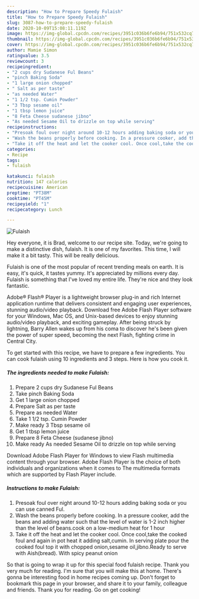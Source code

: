 ```yaml
---
description: "How to Prepare Speedy Fulaish"
title: "How to Prepare Speedy Fulaish"
slug: 3087-how-to-prepare-speedy-fulaish
date: 2020-10-09T15:08:11.119Z
image: https://img-global.cpcdn.com/recipes/3951c036b6fe6b94/751x532cq70/fulaish-recipe-main-photo.jpg
thumbnail: https://img-global.cpcdn.com/recipes/3951c036b6fe6b94/751x532cq70/fulaish-recipe-main-photo.jpg
cover: https://img-global.cpcdn.com/recipes/3951c036b6fe6b94/751x532cq70/fulaish-recipe-main-photo.jpg
author: Mamie Simon
ratingvalue: 3.5
reviewcount: 3
recipeingredient:
- "2 cups dry Sudanese Ful Beans"
- "pinch Baking Soda"
- "1 large onion chopped"
- " Salt as per taste"
- "as needed Water"
- "1 1/2 tsp. Cumin Powder"
- "3 Tbsp sesame oil"
- "1 tbsp lemon juice"
- "8 Feta Cheese sudanese jibno"
- "As needed Sesame Oil to drizzle on top while serving"
recipeinstructions:
- "Presoak foul over night around 10-12 hours adding baking soda or you can use canned Ful."
- "Wash the beans properly before cooking. In a pressure cooker, add the beans and adding water such that the level of water is 1-2 inch higher than the level of beans.cook on a low-medium heat for 1 hour"
- "Take it off the heat and let the cooker cool. Once cool,take the cooked foul and again in pot heat it adding salt,cumin. In serving plate pour the cooked foul top it with chopped onion,sesame oil,jibno.Ready to serve with Aish(bread). With spicy peanut onion"
categories:
- Recipe
tags:
- fulaish

katakunci: fulaish 
nutrition: 147 calories
recipecuisine: American
preptime: "PT38M"
cooktime: "PT45M"
recipeyield: "1"
recipecategory: Lunch

---
```



![Fulaish](https://img-global.cpcdn.com/recipes/3951c036b6fe6b94/751x532cq70/fulaish-recipe-main-photo.jpg)

Hey everyone, it is Brad, welcome to our recipe site. Today, we're going to make a distinctive dish, fulaish. It is one of my favorites. This time, I will make it a bit tasty. This will be really delicious.

Fulaish is one of the most popular of recent trending meals on earth. It is easy, it's quick, it tastes yummy. It's appreciated by millions every day. Fulaish is something that I've loved my entire life. They're nice and they look fantastic.

Adobe® Flash® Player is a lightweight browser plug-in and rich Internet application runtime that delivers consistent and engaging user experiences, stunning audio/video playback. Download free Adobe Flash Player software for your Windows, Mac OS, and Unix-based devices to enjoy stunning audio/video playback, and exciting gameplay. After being struck by lightning, Barry Allen wakes up from his coma to discover he&#39;s been given the power of super speed, becoming the next Flash, fighting crime in Central City.


To get started with this recipe, we have to prepare a few ingredients. You can cook fulaish using 10 ingredients and 3 steps. Here is how you cook it.

<!--inarticleads1-->

##### The ingredients needed to make Fulaish:

1. Prepare 2 cups dry Sudanese Ful Beans
1. Take pinch Baking Soda
1. Get 1 large onion chopped
1. Prepare  Salt as per taste
1. Prepare as needed Water
1. Take 1 1/2 tsp. Cumin Powder
1. Make ready 3 Tbsp sesame oil
1. Get 1 tbsp lemon juice
1. Prepare 8 Feta Cheese (sudanese jibno)
1. Make ready As needed Sesame Oil to drizzle on top while serving


Download Adobe Flash Player for Windows to view Flash multimedia content through your browser. Adobe Flash Player is the choice of both individuals and organizations when it comes to The multimedia formats which are supported by Flash Player include. 

<!--inarticleads2-->

##### Instructions to make Fulaish:

1. Presoak foul over night around 10-12 hours adding baking soda or you can use canned Ful.
1. Wash the beans properly before cooking. In a pressure cooker, add the beans and adding water such that the level of water is 1-2 inch higher than the level of beans.cook on a low-medium heat for 1 hour
1. Take it off the heat and let the cooker cool. Once cool,take the cooked foul and again in pot heat it adding salt,cumin. In serving plate pour the cooked foul top it with chopped onion,sesame oil,jibno.Ready to serve with Aish(bread). With spicy peanut onion




So that is going to wrap it up for this special food fulaish recipe. Thank you very much for reading. I'm sure that you will make this at home. There's gonna be interesting food in home recipes coming up. Don't forget to bookmark this page in your browser, and share it to your family, colleague and friends. Thank you for reading. Go on get cooking!
